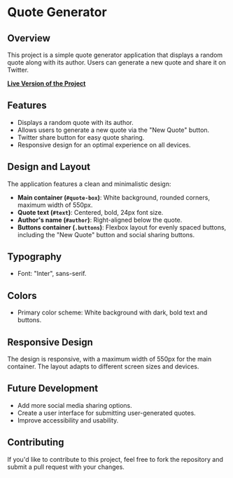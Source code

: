 # Quote Generator

## Overview

This project is a simple quote generator application that displays a random quote along with its author. Users can generate a new quote and share it on Twitter.

**[Live Version of the Project](https://random-quote-machine-pi-olive.vercel.app/)**

## Features

- Displays a random quote with its author.
- Allows users to generate a new quote via the "New Quote" button.
- Twitter share button for easy quote sharing.
- Responsive design for an optimal experience on all devices.

## Design and Layout

The application features a clean and minimalistic design:
- **Main container (`#quote-box`)**: White background, rounded corners, maximum width of 550px.
- **Quote text (`#text`)**: Centered, bold, 24px font size.
- **Author's name (`#author`)**: Right-aligned below the quote.
- **Buttons container (`.buttons`)**: Flexbox layout for evenly spaced buttons, including the "New Quote" button and social sharing buttons.

## Typography

- Font: "Inter", sans-serif.

## Colors

- Primary color scheme: White background with dark, bold text and buttons.

## Responsive Design

The design is responsive, with a maximum width of 550px for the main container. The layout adapts to different screen sizes and devices.

## Future Development

- Add more social media sharing options.
- Create a user interface for submitting user-generated quotes.
- Improve accessibility and usability.

## Contributing

If you'd like to contribute to this project, feel free to fork the repository and submit a pull request with your changes.
